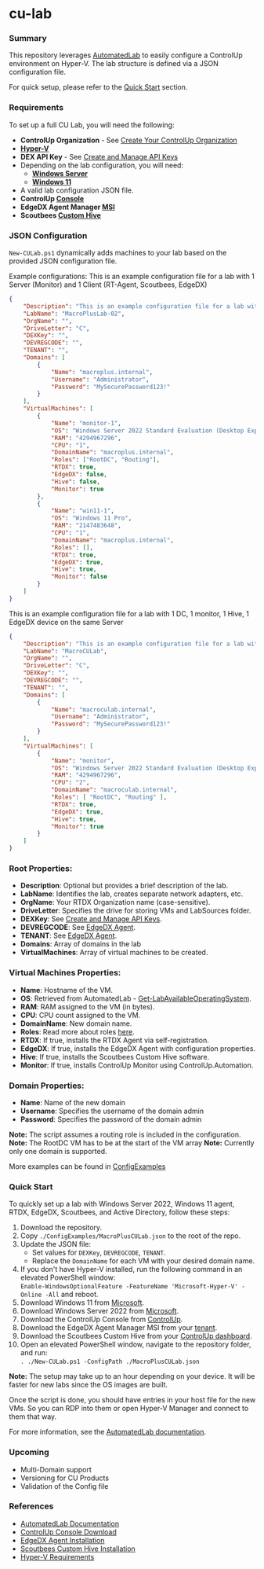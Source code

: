 # cu-lab

### Summary
This repository leverages [AutomatedLab](https://github.com/AutomatedLab/AutomatedLab) to easily configure a ControlUp environment on Hyper-V. The lab structure is defined via a JSON configuration file.

For quick setup, please refer to the [Quick Start](#quick-start) section.

### Requirements
To set up a full CU Lab, you will need the following:
- **ControlUp Organization** - See [Create Your ControlUp Organization](https://support.controlup.com/docs/create-your-controlup-organization)
- **[Hyper-V](https://learn.microsoft.com/en-us/virtualization/hyper-v-on-windows/reference/hyper-v-requirements)**
- **DEX API Key** - See [Create and Manage API Keys](https://api.controlup.io/reference/how-to-create-api-keys)
- Depending on the lab configuration, you will need:
  - **[Windows Server](https://www.microsoft.com/evalcenter/download-windows-server-2022)**
  - **[Windows 11](https://www.microsoft.com/en-us/software-download/windows11)**
- A valid lab configuration JSON file.
- **ControlUp [Console](https://www.controlup.com/download-center/)**
- **EdgeDX Agent Manager [MSI](https://support.controlup.com/docs/edge-dx-agent-installation#download-and-install-the-edge-dx-agent)**
- **Scoutbees [Custom Hive](https://support.controlup.com/docs/installing-custom-hives#install-a-custom-hive)**

### JSON Configuration
`New-CULab.ps1` dynamically adds machines to your lab based on the provided JSON configuration file.

Example configurations:
This is an example configuration file for a lab with 1 Server (Monitor) and 1 Client (RT-Agent, Scoutbees, EdgeDX)
```json
{
    "Description": "This is an example configuration file for a lab with 1 Server (Monitor) and 1 Client (RT-Agent, Scoutbees, EdgeDX)",
    "LabName": "MacroPlusLab-02",
    "OrgName": "",
    "DriveLetter": "C",
    "DEXKey": "",
    "DEVREGCODE": "",
    "TENANT": "",
    "Domains": [
        {
            "Name": "macroplus.internal",
            "Username": "Administrator",
            "Password": "MySecurePassword123!"
        }
    ],
    "VirtualMachines": [
        {
            "Name": "monitor-1",
            "OS": "Windows Server 2022 Standard Evaluation (Desktop Experience)",
            "RAM": "4294967296",
            "CPU": "1",
            "DomainName": "macroplus.internal",
            "Roles": ["RootDC", "Routing"],
            "RTDX": true,
            "EdgeDX": false,
            "Hive": false,
            "Monitor": true
        },
        {
            "Name": "win11-1",
            "OS": "Windows 11 Pro",
            "RAM": "2147483648",
            "CPU": "1",
            "DomainName": "macroplus.internal",
            "Roles": [],
            "RTDX": true,
            "EdgeDX": true,
            "Hive": true,
            "Monitor": false
        }
    ]
}
```
This is an example configuration file for a lab with 1 DC, 1 monitor, 1 Hive, 1 EdgeDX device on the same Server
```json
{
    "Description": "This is an example configuration file for a lab with 1 DC, 1 monitor, 1 Hive, 1 EdgeDX device on the same Server",
    "LabName": "MacroCULab",
    "OrgName": "",
    "DriveLetter": "C",
    "DEXKey": "",
    "DEVREGCODE": "",
    "TENANT": "",
    "Domains": [
        {
            "Name": "macroculab.internal",
            "Username": "Administrator",
            "Password": "MySecurePassword123!"
        }
    ],
    "VirtualMachines": [
        {
            "Name": "monitor",
            "OS": "Windows Server 2022 Standard Evaluation (Desktop Experience)",
            "RAM": "4294967296",
            "CPU": "2",
            "DomainName": "macroculab.internal",
            "Roles": [ "RootDC", "Routing" ],
            "RTDX": true,
            "EdgeDX": true,
            "Hive": true,
            "Monitor": true
        }
    ]
}
```

### Root Properties:
- **Description**: Optional but provides a brief description of the lab.
- **LabName**: Identifies the lab, creates separate network adapters, etc.
- **OrgName**: Your RTDX Organization name (case-sensitive).
- **DriveLetter**: Specifies the drive for storing VMs and LabSources folder.
- **DEXKey**: See [Create and Manage API Keys](https://api.controlup.io/reference/how-to-create-api-keys).
- **DEVREGCODE**: See [EdgeDX Agent](https://support.controlup.com/docs/edge-dx-agent-installation#download-and-install-the-edge-dx-agent).
- **TENANT**: See [EdgeDX Agent](https://support.controlup.com/docs/edge-dx-agent-installation#download-and-install-the-edge-dx-agent).
- **Domains**: Array of domains in the lab
- **VirtualMachines**: Array of virtual machines to be created.

### Virtual Machines Properties:
- **Name**: Hostname of the VM.
- **OS**: Retrieved from AutomatedLab - [Get-LabAvailableOperatingSystem](https://automatedlab.org/en/latest/AutomatedLabCore/en-us/Get-LabAvailableOperatingSystem/).
- **RAM**: RAM assigned to the VM (in bytes).
- **CPU**: CPU count assigned to the VM.
- **DomainName**: New domain name.
- **Roles**: Read more about roles [here](https://automatedlab.org/en/latest/Wiki/Roles/roles/).
- **RTDX**: If true, installs the RTDX Agent via self-registration.
- **EdgeDX**: If true, installs the EdgeDX Agent with configuration properties.
- **Hive**: If true, installs the Scoutbees Custom Hive software.
- **Monitor**: If true, installs ControlUp Monitor using ControlUp.Automation.

### Domain Properties:
- **Name**: Name of the new domain
- **Username**: Specifies the username of the domain admin
- **Password**: Specifies the password of the domain admin

**Note:** The script assumes a routing role is included in the configuration.
**Note:** The RootDC VM has to be at the start of the VM array
**Note:** Currently only one domain is supported.

More examples can be found in [ConfigExamples](ConfigExamples)

### Quick Start

To quickly set up a lab with Windows Server 2022, Windows 11 agent, RTDX, EdgeDX, Scoutbees, and Active Directory, follow these steps:

1. Download the repository.
2. Copy `./ConfigExamples/MacroPlusCULab.json` to the root of the repo.
3. Update the JSON file:
   - Set values for `DEXKey`, `DEVREGCODE`, `TENANT`.
   - Replace the `DomainName` for each VM with your desired domain name.
4. If you don't have Hyper-V installed, run the following command in an elevated PowerShell window:  
   `Enable-WindowsOptionalFeature -FeatureName 'Microsoft-Hyper-V' -Online -All` and reboot.
5. Download Windows 11 from [Microsoft](https://www.microsoft.com/en-us/software-download/windows11).
6. Download Windows Server 2022 from [Microsoft](https://www.microsoft.com/evalcenter/download-windows-server-2022).
7. Download the ControlUp Console from [ControlUp](https://www.controlup.com/download-center/).
8. Download the EdgeDX Agent Manager MSI from your [tenant](https://support.controlup.com/docs/edge-dx-agent-installation#download-and-install-the-edge-dx-agent).
9. Download the Scoutbees Custom Hive from your [ControlUp dashboard](https://support.controlup.com/docs/installing-custom-hives#install-a-custom-hive).
10. Open an elevated PowerShell window, navigate to the repository folder, and run:  
    `. ./New-CULab.ps1 -ConfigPath ./MacroPlusCULab.json`

**Note:** The setup may take up to an hour depending on your device. It will be faster for new labs since the OS images are built.

Once the script is done, you should have entries in your host file for the new VMs. So you can RDP into them or open Hyper-V Manager and connect to them that way.

For more information, see the [AutomatedLab documentation](https://automatedlab.org/).

### Upcoming
- Multi-Domain support
- Versioning for CU Products
- Validation of the Config file

### References

- [AutomatedLab Documentation](https://automatedlab.org/)
- [ControlUp Console Download](https://www.controlup.com/download-center/)
- [EdgeDX Agent Installation](https://support.controlup.com/docs/edge-dx-agent-installation)
- [Scoutbees Custom Hive Installation](https://support.controlup.com/docs/installing-custom-hives#install-a-custom-hive)
- [Hyper-V Requirements](https://learn.microsoft.com/en-us/virtualization/hyper-v-on-windows/reference/hyper-v-requirements)